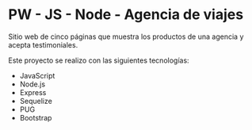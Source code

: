# PW - JS - Node - Agencia de viajes

Sitio web de cinco páginas que muestra los productos de una agencia y acepta testimoniales.

Este proyecto se realizo con las siguientes tecnologías:
- JavaScript
- Node.js
- Express 
- Sequelize 
- PUG
- Bootstrap